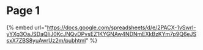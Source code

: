 # Page 1

{% embed url="https://docs.google.com/spreadsheets/d/e/2PACX-1vSwrI-yYXg3OaJSDaQIiJ0KcJNQvDPvsEZ1KYGNAw4NDNmEXkBzKYm7p9Q6eJSsxX7ZBS8yuAwrUz2m/pubhtml" %}


